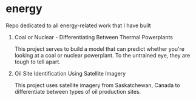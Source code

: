 # energy

Repo dedicated to all energy-related work that I have built

1. Coal or Nuclear - Differentiating Between Thermal Powerplants
   
   This project serves to build a model that can predict whether you're looking at a coal or nuclear powerplant. To the untrained eye,        they are tough to tell apart.

2. Oil Site Identification Using Satellite Imagery
   
   This project uses satellite imagery from Saskatchewan, Canada to differentiate between types of oil production sites.
